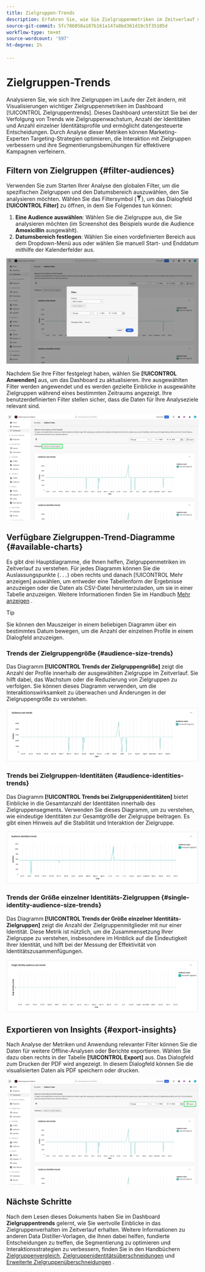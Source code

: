 ```yaml
---
title: Zielgruppen-Trends
description: Erfahren Sie, wie Sie Zielgruppenmetriken im Zeitverlauf mithilfe des Dashboards "Zielgruppentrends"verfolgen und analysieren können. Legen Sie Zielgruppenfilter fest, analysieren Sie Größe- und Identitätstrends und exportieren Sie Einblicke für datengesteuerte Entscheidungen.
source-git-commit: 5fc786058a187b161a147a8bd361d19c5f35105d
workflow-type: tm+mt
source-wordcount: '597'
ht-degree: 1%

---
```


# Zielgruppen-Trends

Analysieren Sie, wie sich Ihre Zielgruppen im Laufe der Zeit ändern, mit Visualisierungen wichtiger Zielgruppenmetriken im Dashboard [!UICONTROL Zielgruppentrends]. Dieses Dashboard unterstützt Sie bei der Verfolgung von Trends wie Zielgruppenwachstum, Anzahl der Identitäten und Anzahl einzelner Identitätsprofile und ermöglicht datengesteuerte Entscheidungen. Durch Analyse dieser Metriken können Marketing-Experten Targeting-Strategien optimieren, die Interaktion mit Zielgruppen verbessern und ihre Segmentierungsbemühungen für effektivere Kampagnen verfeinern.

## Filtern von Zielgruppen {#filter-audiences}

Verwenden Sie zum Starten Ihrer Analyse den globalen Filter, um die spezifischen Zielgruppen und den Datumsbereich auszuwählen, den Sie analysieren möchten. Wählen Sie das Filtersymbol (![Filtersymbol) aus.](../../../images/icons/filter-icon-white.png)), um das Dialogfeld **[!UICONTROL Filter]** zu öffnen, in dem Sie Folgendes tun können:

1. **Eine Audience auswählen**: Wählen Sie die Zielgruppe aus, die Sie analysieren möchten (im Screenshot des Beispiels wurde die Audience **Amoxicillin** ausgewählt).
1. **Datumsbereich festlegen**: Wählen Sie einen vordefinierten Bereich aus dem Dropdown-Menü aus oder wählen Sie manuell Start- und Enddatum mithilfe der Kalenderfelder aus.

![Das Dialogfeld &quot;Filter&quot;im Dashboard &quot;Zielgruppentrends&quot;.](../../images/sql-insights-query-pro-mode/templates/audience-trends-filters.png)

Nachdem Sie Ihre Filter festgelegt haben, wählen Sie **[!UICONTROL Anwenden]** aus, um das Dashboard zu aktualisieren. Ihre ausgewählten Filter werden angewendet und es werden gezielte Einblicke in ausgewählte Zielgruppen während eines bestimmten Zeitraums angezeigt. Ihre benutzerdefinierten Filter stellen sicher, dass die Daten für Ihre Analyseziele relevant sind.

![Das Dashboard &quot;Zielgruppentrends&quot;mit angewendetem und hervorgehobenen Amoxicilin-Segmentfilter.](../../images/sql-insights-query-pro-mode/templates/audience-trends-applied-filters.png)

## Verfügbare Zielgruppen-Trend-Diagramme {#available-charts}

Es gibt drei Hauptdiagramme, die Ihnen helfen, Zielgruppenmetriken im Zeitverlauf zu verstehen. Für jedes Diagramm können Sie die Auslassungspunkte (`...`) oben rechts und danach [!UICONTROL Mehr anzeigen] auswählen, um entweder eine Tabellenform der Ergebnisse anzuzeigen oder die Daten als CSV-Datei herunterzuladen, um sie in einer Tabelle anzuzeigen. Weitere Informationen finden Sie im Handbuch [Mehr anzeigen](../view-more.md) .

>[!TIP]
>
>Sie können den Mauszeiger in einem beliebigen Diagramm über ein bestimmtes Datum bewegen, um die Anzahl der einzelnen Profile in einem Dialogfeld anzuzeigen.

### Trends der Zielgruppengröße {#audience-size-trends}

Das Diagramm **[!UICONTROL Trends der Zielgruppengröße]** zeigt die Anzahl der Profile innerhalb der ausgewählten Zielgruppe im Zeitverlauf. Sie hilft dabei, das Wachstum oder die Reduzierung von Zielgruppen zu verfolgen. Sie können dieses Diagramm verwenden, um die Interaktionswirksamkeit zu überwachen und Änderungen in der Zielgruppengröße zu verstehen.

![Das Trend-Diagramm zur Zielgruppengröße.](../../images/sql-insights-query-pro-mode/templates/audience-size-trends-chart.png)

### Trends bei Zielgruppen-Identitäten {#audience-identities-trends}

Das Diagramm **[!UICONTROL Trends bei Zielgruppenidentitäten]** bietet Einblicke in die Gesamtanzahl der Identitäten innerhalb des Zielgruppensegments. Verwenden Sie dieses Diagramm, um zu verstehen, wie eindeutige Identitäten zur Gesamtgröße der Zielgruppe beitragen. Es gibt einen Hinweis auf die Stabilität und Interaktion der Zielgruppe.

![Das Trenddiagramm der Zielgruppenidentitäten.](../../images/sql-insights-query-pro-mode/templates/audience-identities-trends.png)

### Trends der Größe einzelner Identitäts-Zielgruppen {#single-identity-audience-size-trends}

Das Diagramm **[!UICONTROL Trends der Größe einzelner Identitäts-Zielgruppen]** zeigt die Anzahl der Zielgruppenmitglieder mit nur einer Identität. Diese Metrik ist nützlich, um die Zusammensetzung Ihrer Zielgruppe zu verstehen, insbesondere im Hinblick auf die Eindeutigkeit Ihrer Identität, und hilft bei der Messung der Effektivität von Identitätszusammenfügungen.

![Das Trenddiagramm zur Größe einer Einzelidentitäts-Audience.](../../images/sql-insights-query-pro-mode/templates/single-identity-audience-size-trends.png)

## Exportieren von Insights {#export-insights}

Nach Analyse der Metriken und Anwendung relevanter Filter können Sie die Daten für weitere Offline-Analysen oder Berichte exportieren. Wählen Sie dazu oben rechts in der Tabelle **[!UICONTROL Export]** aus. Das Dialogfeld zum Drucken der PDF wird angezeigt. In diesem Dialogfeld können Sie die visualisierten Daten als PDF speichern oder drucken.

![Das Dashboard &quot;Zielgruppentrends&quot;mit hervorgehobenem Export.](../../images/sql-insights-query-pro-mode/templates/audience-trends-export.png)

## Nächste Schritte

Nach dem Lesen dieses Dokuments haben Sie im Dashboard **Zielgruppentrends** gelernt, wie Sie wertvolle Einblicke in das Zielgruppenverhalten im Zeitverlauf erhalten. Weitere Informationen zu anderen Data Distiller-Vorlagen, die Ihnen dabei helfen, fundierte Entscheidungen zu treffen, die Segmentierung zu optimieren und Interaktionsstrategien zu verbessern, finden Sie in den Handbüchern [Zielgruppenvergleich](./comparison.md), [Zielgruppenidentitätsüberschneidungen](./identity-overlaps.md) und [Erweiterte Zielgruppenüberschneidungen](./overlaps.md) .
